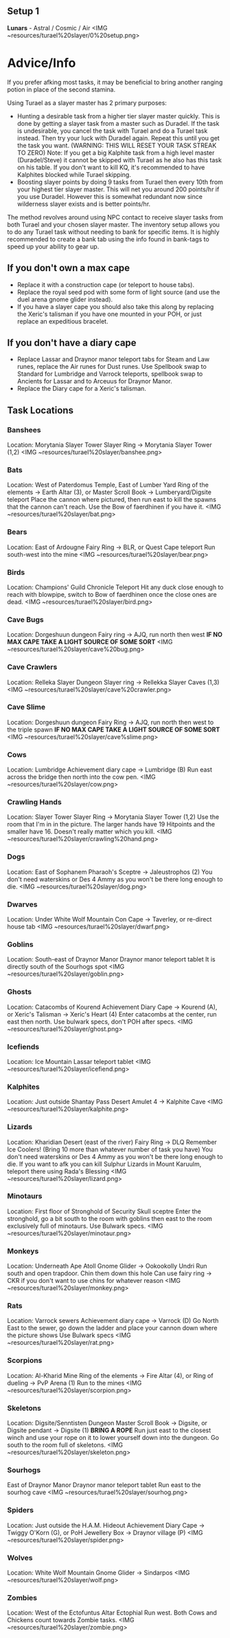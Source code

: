 ## Setup 1
**Lunars** - Astral / Cosmic / Air
<IMG ~resources/turael%20slayer/0%20setup.png>

# Advice/Info
If you prefer afking most tasks, it may be beneficial to bring another ranging potion in place of the second stamina.

Using Turael as a slayer master has 2 primary purposes:
- Hunting a desirable task from a higher tier slayer master quickly. This is done by getting a slayer task from a master such as Duradel. If the task is undesirable, you cancel the task with Turael and do a Turael task instead. Then try your luck with Duradel again. Repeat this until you get the task you want. (WARNING: THIS WILL RESET YOUR TASK STREAK TO ZERO)
  Note: If you get a big Kalphite task from a high level master (Duradel/Steve) it cannot be skipped with Turael as he also has this task on his table. If you don't want to kill KQ, it's recommended to have Kalphites blocked while Turael skipping.
- Boosting slayer points by doing 9 tasks from Turael then every 10th from your highest tier slayer master. This will net you around 200 points/hr if you use Duradel. However this is somewhat redundant now since wilderness slayer exists and is better points/hr.

The method revolves around using NPC contact to receive slayer tasks from both Turael and your chosen slayer master. The inventory setup allows you to do any Turael task without needing to bank for specific items. It is highly recommended to create a bank tab using the info found in ⁠bank-tags to speed up your ability to gear up.

## If you don't own a max cape
- Replace it with a construction cape (or teleport to house tabs). 
- Replace the royal seed pod with some form of light source (and use the duel arena gnome glider instead). 
- If you have a slayer cape you should also take this along by replacing the Xeric's talisman if you have one mounted in your POH, or just replace an expeditious bracelet.

## If you don't have a diary cape
- Replace Lassar and Draynor manor teleport tabs for Steam and Law runes, replace the Air runes for Dust runes. Use Spellbook swap to Standard for Lumbridge and Varrock teleports, spellbook swap to Ancients for Lassar and to Arceuus for Draynor Manor.
- Replace the Diary cape for a Xeric's talisman.

## Task Locations

### Banshees
Location: Morytania Slayer Tower
Slayer Ring → Morytania Slayer Tower (1,2)
<IMG ~resources/turael%20slayer/banshee.png>

### Bats
Location: West of Paterdomus Temple, East of Lumber Yard
Ring of the elements → Earth Altar (3), or Master Scroll Book → Lumberyard/Digsite teleport
Place the cannon where pictured, then run east to kill the spawns that the cannon can't reach. Use the Bow of faerdhinen if you have it.
<IMG ~resources/turael%20slayer/bat.png>

### Bears
Location: East of Ardougne
Fairy Ring → BLR, or Quest Cape teleport
Run south-west into the mine
<IMG ~resources/turael%20slayer/bear.png>

### Birds
Location: Champions' Guild
Chronicle Teleport
Hit any duck close enough to reach with blowpipe, switch to Bow of faerdhinen once the close ones are dead.
<IMG ~resources/turael%20slayer/bird.png>

### Cave Bugs
Location: Dorgeshuun dungeon
Fairy ring → AJQ, run north then west
__IF NO MAX CAPE TAKE A LIGHT SOURCE OF SOME SORT__
<IMG ~resources/turael%20slayer/cave%20bug.png>

### Cave Crawlers
Location: Relleka Slayer Dungeon
Slayer ring → Rellekka Slayer Caves (1,3)
<IMG ~resources/turael%20slayer/cave%20crawler.png>

### Cave Slime
Location: Dorgeshuun dungeon
Fairy Ring → AJQ, run north then west to the triple spawn
__IF NO MAX CAPE TAKE A LIGHT SOURCE OF SOME SORT__
<IMG ~resources/turael%20slayer/cave%slime.png>

### Cows
Location: Lumbridge
Achievement diary cape → Lumbridge (B)
Run east across the bridge then north into the cow pen.
<IMG ~resources/turael%20slayer/cow.png>

### Crawling Hands
Location: Slayer Tower
Slayer Ring → Morytania Slayer Tower (1,2)
Use the room that I'm in in the picture. The larger hands have 19 Hitpoints and the smaller have 16. Doesn't really matter which you kill.
<IMG ~resources/turael%20slayer/crawling%20hand.png>

### Dogs
Location: East of Sophanem
Pharaoh's Sceptre → Jaleustrophos (2)
You don't need waterskins or Des 4 Ammy as you won't be there long enough to die.
<IMG ~resources/turael%20slayer/dog.png>

### Dwarves
Location: Under White Wolf Mountain
Con Cape → Taverley, or re-direct house tab
<IMG ~resources/turael%20slayer/dwarf.png>

### Goblins
Location: South-east of Draynor Manor
Draynor manor teleport tablet
It is directly south of the Sourhogs spot
<IMG ~resources/turael%20slayer/goblin.png>

### Ghosts
Location: Catacombs of Kourend
Achievement Diary Cape → Kourend (A), or Xeric's Talisman → Xeric's Heart (4)
Enter catacombs at the center, run east then north. Use bulwark specs, don't POH after specs.
<IMG ~resources/turael%20slayer/ghost.png>

### Icefiends
Location: Ice Mountain
Lassar teleport tablet
<IMG ~resources/turael%20slayer/icefiend.png>

### Kalphites
Location: Just outside Shantay Pass
Desert Amulet 4 → Kalphite Cave
<IMG ~resources/turael%20slayer/kalphite.png>

### Lizards
Location: Kharidian Desert (east of the river)
Fairy Ring → DLQ
Remember Ice Coolers! (Bring 10 more than whatever number of task you have)
You don't need waterskins or Des 4 Ammy as you won't be there long enough to die.
If you want to afk you can kill Sulphur Lizards in Mount Karuulm, teleport there using Rada's Blessing
<IMG ~resources/turael%20slayer/lizard.png>

### Minotaurs
Location: First floor of Stronghold of Security
Skull sceptre
Enter the stronghold, go a bit south to the room with goblins then east to the room exclusively full of minotaurs. 
Use Bulwark specs.
<IMG ~resources/turael%20slayer/minotaur.png>

### Monkeys
Location: Underneath Ape Atoll
Gnome Glider → Ookookolly Undri
Run south and open trapdoor. Chin them down this hole
Can use fairy ring → CKR if you don't want to use chins for whatever reason
<IMG ~resources/turael%20slayer/monkey.png>

### Rats
Location: Varrock sewers
Achievement diary cape → Varrock (D)
Go North East to the sewer, go down the ladder and place your cannon down where the picture shows
Use Bulwark specs
<IMG ~resources/turael%20slayer/rat.png>

### Scorpions
Location: Al-Kharid Mine
Ring of the elements → Fire Altar (4), or Ring of dueling → PvP Arena (1)
Run to the mines
<IMG ~resources/turael%20slayer/scorpion.png>

### Skeletons
Location: Digsite/Senntisten Dungeon
Master Scroll Book → Digsite, or Digsite pendant → Digsite (1)
__BRING A ROPE__
Run just east to the closest winch and use your rope on it to lower yourself down into the dungeon. Go south to the room full of skeletons.
<IMG ~resources/turael%20slayer/skeleton.png>

### Sourhogs
East of Draynor Manor
Draynor manor teleport tablet
Run east to the sourhog cave
<IMG ~resources/turael%20slayer/sourhog.png>

### Spiders
Location: Just outside the H.A.M. Hideout
Achievement Diary Cape → Twiggy O'Korn (G), or PoH Jewellery Box → Draynor village (P)
<IMG ~resources/turael%20slayer/spider.png>

### Wolves
Location: White Wolf Mountain
Gnome Glider → Sindarpos
<IMG ~resources/turael%20slayer/wolf.png>

### Zombies
Location: West of the Ectofuntus Altar
Ectophial
Run west. Both Cows and Chickens count towards Zombie tasks.
<IMG ~resources/turael%20slayer/zombie.png>
